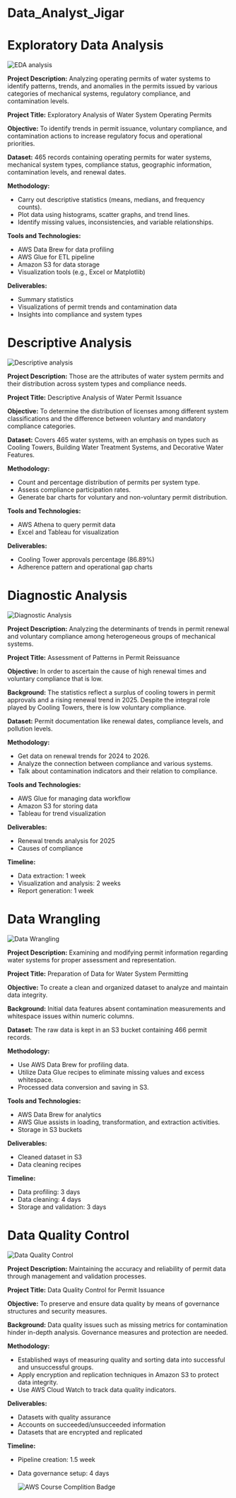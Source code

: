 # Data_Analyst_Jigar
# Exploratory Data Analysis

![EDA analysis](EDA.png)

**Project Description:**
Analyzing operating permits of water systems to identify patterns, trends, and anomalies in the permits issued by various categories of mechanical systems, regulatory compliance, and contamination levels.

**Project Title:**
Exploratory Analysis of Water System Operating Permits

**Objective:**
To identify trends in permit issuance, voluntary compliance, and contamination actions to increase regulatory focus and operational priorities.

**Dataset:**
465 records containing operating permits for water systems, mechanical system types, compliance status, geographic information, contamination levels, and renewal dates.

**Methodology:**

- Carry out descriptive statistics (means, medians, and frequency counts).
- Plot data using histograms, scatter graphs, and trend lines.
- Identify missing values, inconsistencies, and variable relationships.

**Tools and Technologies:**
- AWS Data Brew for data profiling
- AWS Glue for ETL pipeline
- Amazon S3 for data storage
- Visualization tools (e.g., Excel or Matplotlib)

**Deliverables:**
- Summary statistics
- Visualizations of permit trends and contamination data
- Insights into compliance and system types

# Descriptive Analysis

![Descriptive analysis](description.png)

**Project Description:**
Those are the attributes of water system permits and their distribution across system types and compliance needs.

**Project Title:**
Descriptive Analysis of Water Permit Issuance

**Objective:**
To determine the distribution of licenses among different system classifications and the difference between voluntary and mandatory compliance categories.

**Dataset:**
Covers 465 water systems, with an emphasis on types such as Cooling Towers, Building Water Treatment Systems, and Decorative Water Features.

**Methodology:**
- Count and percentage distribution of permits per system type.
- Assess compliance participation rates.
- Generate bar charts for voluntary and non-voluntary permit distribution.

**Tools and Technologies:**
- AWS Athena to query permit data
- Excel and Tableau for visualization

**Deliverables:**
- Cooling Tower approvals percentage (86.89%)
- Adherence pattern and operational gap charts

# Diagnostic Analysis

![Diagnostic Analysis](Diagnostic.png)

**Project Description:**
Analyzing the determinants of trends in permit renewal and voluntary compliance among heterogeneous groups of mechanical systems.

**Project Title:**
Assessment of Patterns in Permit Reissuance

**Objective:**
In order to ascertain the cause of high renewal times and voluntary compliance that is low.

**Background:**
The statistics reflect a surplus of cooling towers in permit approvals and a rising renewal trend in 2025. Despite the integral role played by Cooling Towers, there is low voluntary compliance.

**Dataset:**
Permit documentation like renewal dates, compliance levels, and pollution levels.

**Methodology:**
- Get data on renewal trends for 2024 to 2026.
- Analyze the connection between compliance and various systems.
- Talk about contamination indicators and their relation to compliance.

**Tools and Technologies:**
- AWS Glue for managing data workflow
- Amazon S3 for storing data
- Tableau for trend visualization

**Deliverables:**
- Renewal trends analysis for 2025
- Causes of compliance

**Timeline:**
- Data extraction: 1 week
- Visualization and analysis: 2 weeks
- Report generation: 1 week

  
# Data Wrangling

![Data Wrangling](Wrangling.png)

**Project Description:**
Examining and modifying permit information regarding water systems for proper assessment and representation.

**Project Title:**
Preparation of Data for Water System Permitting

**Objective:**
To create a clean and organized dataset to analyze and maintain data integrity.

**Background:**
Initial data features absent contamination measurements and whitespace issues within numeric columns.

**Dataset:**
The raw data is kept in an S3 bucket containing 466 permit records.

**Methodology:**
- Use AWS Data Brew for profiling data.
- Utilize Data Glue recipes to eliminate missing values and excess whitespace.
- Processed data conversion and saving in S3.

**Tools and Technologies:**
- AWS Data Brew for analytics
- AWS Glue assists in loading, transformation, and extraction activities.
- Storage in S3 buckets

**Deliverables:**
- Cleaned dataset in S3
- Data cleaning recipes

**Timeline:**
- Data profiling: 3 days
- Data cleaning: 4 days
- Storage and validation: 3 days

# Data Quality Control

![Data Quality Control](Quality_Control.png)

**Project Description:**
Maintaining the accuracy and reliability of permit data through management and validation processes.

**Project Title:**
Data Quality Control for Permit Issuance

**Objective:**
To preserve and ensure data quality by means of governance structures and security measures.

**Background:**
Data quality issues such as missing metrics for contamination hinder in-depth analysis. Governance measures and protection are needed.

**Methodology:**
- Established ways of measuring quality and sorting data into successful and unsuccessful groups.
- Apply encryption and replication techniques in Amazon S3 to protect data integrity.
- Use AWS Cloud Watch to track data quality indicators.

**Deliverables:**
- Datasets with quality assurance
- Accounts on succeeded/unsucceeded information
- Datasets that are encrypted and replicated

**Timeline:**

- Pipeline creation: 1.5 week
- Data governance setup: 4 days


  ![AWS Course Complition Badge](aws-academy-cloud-foundations.png)
